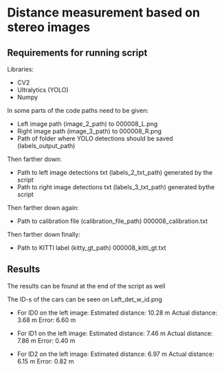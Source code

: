 # Distance measurement based on stereo images
## Requirements for running script

Libraries:
- CV2
- Ultralytics (YOLO)
- Numpy

  
In some parts of the code paths need to be given:
- Left image path (image_2_path) to 000008_L.png
- Right image path (image_3_path) to 000008_R.png
- Path of folder where YOLO detections should be saved (labels_output_path)

Then farther down:
- Path to left image detections txt (labels_2_txt_path) generated by the script
- Path to right image detections txt (labels_3_txt_path) generated bythe script

Then farther down again:
- Path to calibration file  (calibration_file_path) 000008_calibration.txt

Then farther down finally:
- Path to KITTI label (kitty_gt_path) 000008_kitti_gt.txt

## Results

The results can be found at the end of the script as well

The ID-s of the cars can be seen on Left_det_w_id.png

- For ID0 on the left image:
    Estimated distance: 10.28 m
    Actual distance: 3.68 m
    Error: 6.60 m

- For ID1 on the left image:
    Estimated distance: 7.46 m
    Actual distance: 7.86 m
    Error: 0.40 m

- For ID2 on the left image:
    Estimated distance: 6.97 m
    Actual distance: 6.15 m
    Error: 0.82 m

